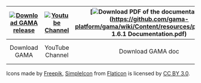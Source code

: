 
| [![Download GAMA release](https://github.com/gama-platform/gama/wiki/resources/icons/save-file.png)](Download) | [![Youtube Channel](https://github.com/gama-platform/gama/wiki/resources/icons/youtube.png)](http://www.youtube.com/channel/UCWJ1kWGDDI-9u2f2uD0gcaQ) | [![Download PDF of the documentation](https://github.com/gama-platform/gama/wiki/resources/icons/pdf.png)](https://github.com/gama-platform/gama/wiki/Content/resources/pdf/GAMA 1.6.1 Documentation.pdf) | [![GAML keywords dictionary](https://github.com/gama-platform/gama/wiki/resources/icons/dictionary.png)](Index) | [![Facebook](https://github.com/gama-platform/gama/wiki/resources/icons/facebook.png)](https://www.facebook.com/GamaPlatform)
| :-----------: |:---------------:| :---------------:|:----------:| :------: |
| Download GAMA | YouTube Channel | Download GAMA doc| GAML index dictionary | Facebook |



Icons made by [Freepik](http://www.flaticon.com/authors/freepik), [SimpleIcon](http://www.flaticon.com/authors/simpleicon) from [Flaticon](http://www.flaticon.com) is licensed by [CC BY 3.0](http://creativecommons.org/licenses/by/3.0/).